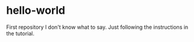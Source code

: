 # hello-world
First repository
I don't know what to say. Just following the instructions in the tutorial.
